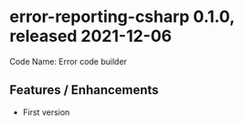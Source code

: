 # error-reporting-csharp 0.1.0, released 2021-12-06

Code Name: Error code builder

## Features / Enhancements
 
* First version
